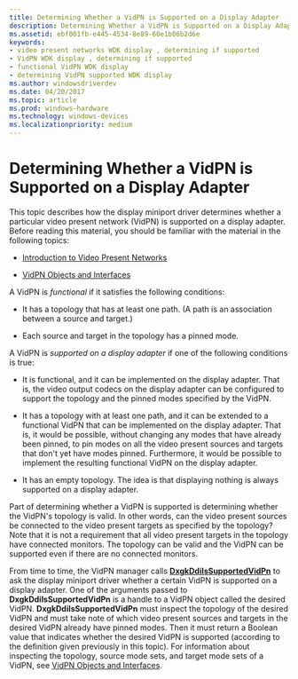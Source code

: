 ```yaml
---
title: Determining Whether a VidPN is Supported on a Display Adapter
description: Determining Whether a VidPN is Supported on a Display Adapter
ms.assetid: ebf001fb-e445-4534-8e89-60e1b06b2d6e
keywords:
- video present networks WDK display , determining if supported
- VidPN WDK display , determining if supported
- functional VidPN WDK display
- determining VidPN supported WDK display
ms.author: windowsdriverdev
ms.date: 04/20/2017
ms.topic: article
ms.prod: windows-hardware
ms.technology: windows-devices
ms.localizationpriority: medium
---
```


# Determining Whether a VidPN is Supported on a Display Adapter


This topic describes how the display miniport driver determines whether a particular video present network (VidPN) is supported on a display adapter. Before reading this material, you should be familiar with the material in the following topics:

-   [Introduction to Video Present Networks](introduction-to-video-present-networks.md)

-   [VidPN Objects and Interfaces](vidpn-objects-and-interfaces.md)

A VidPN is *functional* if it satisfies the following conditions:

-   It has a topology that has at least one path. (A path is an association between a source and target.)

-   Each source and target in the topology has a pinned mode.

A VidPN is *supported on a display adapter* if one of the following conditions is true:

-   It is functional, and it can be implemented on the display adapter. That is, the video output codecs on the display adapter can be configured to support the topology and the pinned modes specified by the VidPN.

-   It has a topology with at least one path, and it can be extended to a functional VidPN that can be implemented on the display adapter. That is, it would be possible, without changing any modes that have already been pinned, to pin modes on all the video present sources and targets that don't yet have modes pinned. Furthermore, it would be possible to implement the resulting functional VidPN on the display adapter.

-   It has an empty topology. The idea is that displaying nothing is always supported on a display adapter.

Part of determining whether a VidPN is supported is determining whether the VidPN's topology is valid. In other words, can the video present sources be connected to the video present targets as specified by the topology? Note that it is not a requirement that all video present targets in the topology have connected monitors. The topology can be valid and the VidPN can be supported even if there are no connected monitors.

From time to time, the VidPN manager calls [**DxgkDdiIsSupportedVidPn**](https://msdn.microsoft.com/library/windows/hardware/ff559684) to ask the display miniport driver whether a certain VidPN is supported on a display adapter. One of the arguments passed to **DxgkDdiIsSupportedVidPn** is a handle to a VidPN object called the desired VidPN. **DxgkDdiIsSupportedVidPn** must inspect the topology of the desired VidPN and must take note of which video present sources and targets in the desired VidPN already have pinned modes. Then it must return a Boolean value that indicates whether the desired VidPN is supported (according to the definition given previously in this topic). For information about inspecting the topology, source mode sets, and target mode sets of a VidPN, see [VidPN Objects and Interfaces](vidpn-objects-and-interfaces.md).

 

 





